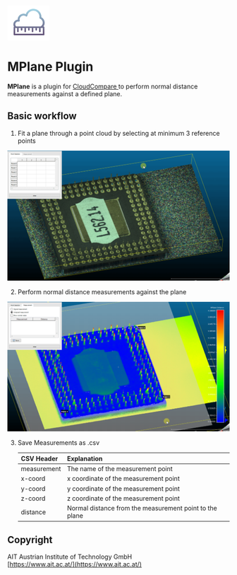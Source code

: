 ![GitHub Logo](/images/logo.png)

# MPlane Plugin
**MPlane** is a plugin for [CloudCompare ](https://github.com/CloudCompare/CloudCompare) to perform normal distance measurements against a defined plane.

## Basic workflow
1.  Fit a plane through a point cloud by selecting at minimum 3 reference points  

![GitHub Logo](/images/screencast_fit_plane.gif)

2.  Perform normal distance measurements against the plane

![GitHub Logo](/images/screencast_measure.gif)

3.  Save Measurements as .csv  
 
    CSV Header | Explanation
    ------------ | -------------  
    measurement | The name of the measurement point
    x-coord | x coordinate of the measurement point
    y-coord | y coordinate of the measurement point
    z-coord | z coordinate of the measurement point
    distance | Normal distance from the measurement point to the plane

## Copyright
AIT Austrian Institute of Technology GmbH  
[https://www.ait.ac.at/](https://www.ait.ac.at/)